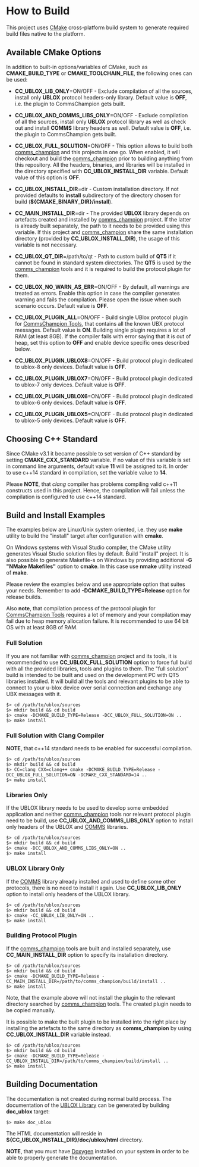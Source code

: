 # How to Build

This project uses [CMake](https://cmake.org) cross-platform build system to
generate required build files native to the platform.

## Available CMake Options

In addition to built-in options/variables of CMake, such as **CMAKE_BUILD_TYPE** or
**CMAKE_TOOLCHAIN_FILE**, the following ones can be used:

- **CC_UBLOX_LIB_ONLY**=ON/OFF - Exclude compilation of all the sources, install only
**UBLOX** protocol headers-only library. Default value is **OFF**, i.e. the plugin to CommsChampion gets built.

- **CC_UBLOX_AND_COMMS_LIBS_ONLY**=ON/OFF - Exclude compilation of all the sources, install only
**UBLOX** protocol library as well as check out and install **COMMS** library headers
as well. Default value is **OFF**, i.e. the plugin to CommsChampion gets built.

- **CC_UBLOX_FULL_SOLUTION**=ON/OFF - This option allows to build both
[comms_champion](https://github.com/arobenko/comms_champion) and this projects
in one go. When enabled, it will checkout and build the 
[comms_champion](https://github.com/arobenko/comms_champion) prior to building
anything from this repository. All the headers, binaries, and libraries will
be installed in the directory specified with **CC_UBLOX_INSTALL_DIR** variable. 
Default value of this option is **OFF**.

- **CC_UBLOX_INSTALL_DIR**=dir - Custom installation directory. If not provided defaults to
**install** subdirectory of the directory chosen for build (**${CMAKE_BINARY_DIR}/install**). 

- **CC_MAIN_INSTALL_DIR**=dir - The provided **UBLOX** library depends on 
artefacts created and installed by 
[comms_champion](https://github.com/arobenko/comms_champion) project. If
the latter is already built separately, the path to it needs to be provided using
this variable. If this project and 
[comms_champion](https://github.com/arobenko/comms_champion) share the same
installation directory (provided by **CC_UBLOX_INSTALL_DIR**), the usage of
this variable is not necessary.

- **CC_UBLOX_QT_DIR**=/path/to/qt - Path to custom build of **QT5** if it cannot be
found in standard system directories. The **QT5** is used by the
[comms_champion](https://github.com/arobenko/comms_champion) tools and it is
required to build the protocol plugin for them.

- **CC_UBLOX_NO_WARN_AS_ERR**=ON/OFF - By default, all warnings are treated as
errors. Enable this option in case the compiler generates warning and fails the
compilation. Please open the issue when such scenario occurs. Default value is 
**OFF**.

- **CC_UBLOX_PLUGIN_ALL**=ON/OFF - Build single UBlox protocol plugin for 
[CommsChampion Tools](https://github.com/arobenko/comms_champion#commschampion-tools),
that contains all the known UBX protocol messages. Default value is **ON**. Building
single plugin requires a lot of RAM (at least 8GB). If the compiler fails with
error saying that it is out of heap, set this option to **OFF** and enable 
device specific ones described below.

- **CC_UBLOX_PLUGIN_UBLOX8**=ON/OFF - Build protocol plugin dedicated to ublox-8
only devices. Default value is **OFF**.

- **CC_UBLOX_PLUGIN_UBLOX7**=ON/OFF - Build protocol plugin dedicated to ublox-7
only devices. Default value is **OFF**.

- **CC_UBLOX_PLUGIN_UBLOX6**=ON/OFF - Build protocol plugin dedicated to ublox-6
only devices. Default value is **OFF**.

- **CC_UBLOX_PLUGIN_UBLOX5**=ON/OFF - Build protocol plugin dedicated to ublox-5
only devices. Default value is **OFF**.


## Choosing C++ Standard

Since CMake v3.1 it became possible to set version of C++ standard by setting
**CMAKE_CXX_STANDARD** variable. If no value of this variable is set in command
line arguments, default value **11** will be assigned to it. In order to use
c++14 standard in compilation, set the variable value to **14**. 

Please **NOTE**, that _clang_ compiler has problems compiling valid c++11 constructs
used in this project. Hence, the compilation will fail unless the compilation is
configured to use c++14 standard.

## Build and Install Examples

The examples below are Linux/Unix system oriented, i.e. they use **make** utility
to build the "install" target after configuration with **cmake**. 

On Windows
systems with Visual Studio compiler, the CMake utility generates Visual Studio
solution files by default. Build "install" project. It is also possible to 
generate Makefile-s on Windows by providing additional **-G "NMake Makefiles"** option
to **cmake**. In this case use **nmake** utility instead of **make**.

Please review the examples below and use appropriate option that suites your
needs. Remember to add **-DCMAKE_BUILD_TYPE=Release** option for release
builds.

Also **note**, that compilation process of the protocol plugin for 
[CommsChampion Tools](https://github.com/arobenko/comms_champion#commschampion-tools)
requires a lot of memory and your compilation may fail due to heap memory allocation
failure. It is recommended to use 64 bit OS with at least 8GB of RAM. 

### Full Solution
If you are not familiar with [comms_champion](https://github.com/arobenko/comms_champion) 
project and its tools, it is recommended to use **CC_UBLOX_FULL_SOLUTION**
option to force full build with all the provided libraries, tools and plugins to
them. The "full solution" build is intended to be built and used on the 
development PC with QT5 libraries installed. It will build all the tools and
relevant plugins to be able to connect to your u-blox device over serial connection
and exchange any UBX messages with it.

```
$> cd /path/to/ublox/sources
$> mkdir build && cd build
$> cmake -DCMAKE_BUILD_TYPE=Release -DCC_UBLOX_FULL_SOLUTION=ON ..
$> make install 
```

### Full Solution with Clang Compiler
**NOTE**, that c++14 standard needs to be enabled for successful compilation.
```
$> cd /path/to/ublox/sources
$> mkdir build && cd build
$> CC=clang CXX=clang++ cmake -DCMAKE_BUILD_TYPE=Release -DCC_UBLOX_FULL_SOLUTION=ON -DCMAKE_CXX_STANDARD=14 ..
$> make install 
```


### Libraries Only
If the UBLOX library needs to be used to develop some embedded application and
neither [comms_champion](https://github.com/arobenko/comms_champion) tools nor
relevant protocol plugin need to be build, use **CC_UBLOX_AND_COMMS_LIBS_ONLY**
option to install only headers of the UBLOX and 
[COMMS](https://github.com/arobenko/comms_champion#comms-library) libraries.

```
$> cd /path/to/ublox/sources
$> mkdir build && cd build
$> cmake -DCC_UBLOX_AND_COMMS_LIBS_ONLY=ON ..
$> make install 
```

### UBLOX Library Only
If the [COMMS](https://github.com/arobenko/comms_champion#comms-library) library
already installed and used to define some other protocols, there is no need to
install it again. Use **CC_UBLOX_LIB_ONLY** option to install only headers of
the UBLOX library.
```
$> cd /path/to/ublox/sources
$> mkdir build && cd build
$> cmake -CC_UBLOX_LIB_ONLY=ON ..
$> make install 
```

### Building Protocol Plugin
If the [comms_champion](https://github.com/arobenko/comms_champion) tools are
built and installed separately, use **CC_MAIN_INSTALL_DIR** option to specify
its installation directory.

```
$> cd /path/to/ublox/sources
$> mkdir build && cd build
$> cmake -DCMAKE_BUILD_TYPE=Release -CC_MAIN_INSTALL_DIR=/path/to/comms_champion/build/install ..
$> make install 
```

Note, that the example above will not install the plugin to the relevant directory
searched by [comms_champion](https://github.com/arobenko/comms_champion) tools.
The created plugin needs to be copied manually. 

It is possible to make the built plugin to be installed into the right place by
installing the artefacts to the same directory as **comms_champion** by 
using **CC_UBLOX_INSTALL_DIR** variable instead.

```
$> cd /path/to/ublox/sources
$> mkdir build && cd build
$> cmake -DCMAKE_BUILD_TYPE=Release -CC_UBLOX_INSTALL_DIR=/path/to/comms_champion/build/install ..
$> make install 
```

## Building Documentation
The documentation is not created during normal build process. The documentation of
the [UBLOX Library](#ublox-library) can be generated by building **doc_ublox**
target:
 
```
$> make doc_ublox
```

The HTML documentation will reside in **${CC_UBLOX_INSTALL_DIR}/doc/ublox/html** 
directory.

**NOTE**, that you must have 
[Doxygen](www.doxygen.org) 
installed on your system in order to be able to properly generate the 
documentation.
